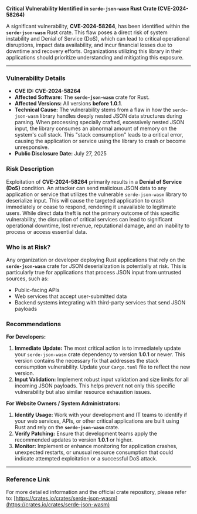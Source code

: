 **Critical Vulnerability Identified in `serde-json-wasm` Rust Crate (CVE-2024-58264)**

A significant vulnerability, **CVE-2024-58264**, has been identified within the **`serde-json-wasm`** Rust crate. This flaw poses a direct risk of system instability and Denial of Service (DoS), which can lead to critical operational disruptions, impact data availability, and incur financial losses due to downtime and recovery efforts. Organizations utilizing this library in their applications should prioritize understanding and mitigating this exposure.

---

### Vulnerability Details

*   **CVE ID:** **CVE-2024-58264**
*   **Affected Software:** The **`serde-json-wasm`** crate for Rust.
*   **Affected Versions:** All versions **before 1.0.1**.
*   **Technical Cause:** The vulnerability stems from a flaw in how the `serde-json-wasm` library handles deeply nested JSON data structures during parsing. When processing specially crafted, excessively nested JSON input, the library consumes an abnormal amount of memory on the system's call stack. This "stack consumption" leads to a critical error, causing the application or service using the library to crash or become unresponsive.
*   **Public Disclosure Date:** July 27, 2025

### Risk Description

Exploitation of **CVE-2024-58264** primarily results in a **Denial of Service (DoS)** condition. An attacker can send malicious JSON data to any application or service that utilizes the vulnerable `serde-json-wasm` library to deserialize input. This will cause the targeted application to crash immediately or cease to respond, rendering it unavailable to legitimate users. While direct data theft is not the primary outcome of this specific vulnerability, the disruption of critical services can lead to significant operational downtime, lost revenue, reputational damage, and an inability to process or access essential data.

### Who is at Risk?

Any organization or developer deploying Rust applications that rely on the **`serde-json-wasm`** crate for JSON deserialization is potentially at risk. This is particularly true for applications that process JSON input from untrusted sources, such as:

*   Public-facing APIs
*   Web services that accept user-submitted data
*   Backend systems integrating with third-party services that send JSON payloads

### Recommendations

**For Developers:**

1.  **Immediate Update:** The most critical action is to immediately update your `serde-json-wasm` crate dependency to version **1.0.1** or newer. This version contains the necessary fix that addresses the stack consumption vulnerability. Update your `Cargo.toml` file to reflect the new version.
2.  **Input Validation:** Implement robust input validation and size limits for all incoming JSON payloads. This helps prevent not only this specific vulnerability but also similar resource exhaustion issues.

**For Website Owners / System Administrators:**

1.  **Identify Usage:** Work with your development and IT teams to identify if your web services, APIs, or other critical applications are built using Rust and rely on the **`serde-json-wasm`** crate.
2.  **Verify Patching:** Ensure that development teams apply the recommended updates to version **1.0.1** or higher.
3.  **Monitor:** Implement or enhance monitoring for application crashes, unexpected restarts, or unusual resource consumption that could indicate attempted exploitation or a successful DoS attack.

---

### Reference Link

For more detailed information and the official crate repository, please refer to:
[https://crates.io/crates/serde-json-wasm](https://crates.io/crates/serde-json-wasm)